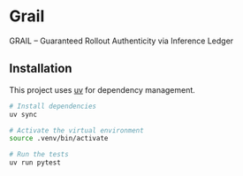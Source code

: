 # Grail

GRAIL – Guaranteed Rollout Authenticity via Inference Ledger

## Installation

This project uses [uv](https://github.com/astral-sh/uv) for dependency management.

```bash
# Install dependencies
uv sync

# Activate the virtual environment
source .venv/bin/activate

# Run the tests
uv run pytest
```
